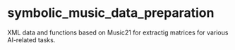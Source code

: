 # symbolic_music_data_preparation

XML data and functions based on Music21 for extractig matrices for various AI-related tasks.

